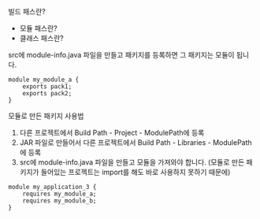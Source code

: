 빌드 패스란?
- 모듈 패스란?
- 클래스 패스란?

src에 module-info.java 파일을 만들고 패키지를 등록하면 그 패키지는 모듈이 됩니다.

```
module my_module_a {
	exports pack1;
	exports pack2;
}
```

모듈로 만든 패키지 사용법
1. 다른 프로젝트에서 Build Path - Project - ModulePath에 등록
2. JAR 파일로 만들어서 다른 프로젝트에서 Build Path - Libraries - ModulePath에 등록
3. src에 module-info.java 파일을 만들고 모듈을 가져와야 합니다. (모듈로 만든 패키지가 들어있는 프로젝트는 import를 해도 바로 사용하지 못하기 때문에)

```
module my_application_3 {
	requires my_module_a;
	requires my_module_b;
}
```
